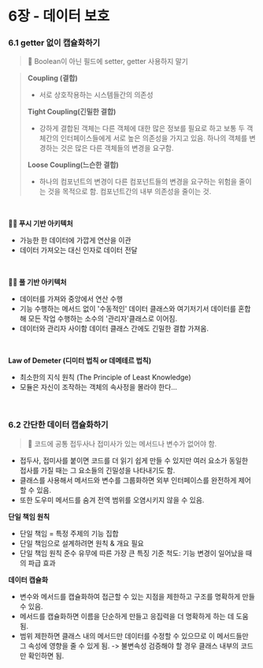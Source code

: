# 6장 - 데이터 보호

### 6.1 getter 없이 캡슐화하기

> 📌 Boolean이 아닌 필드에 setter, getter 사용하지 말기

> **Coupling (결합)**
> <br>
> - 서로 상호작용하는 시스템들간의 의존성
> 
> **Tight Coupling(긴밀한 결합)**
> - 강하게 결합된 객체는 다른 객체에 대한 많은 정보를 필요로 하고 보통 두 객체간의 인터페이스들에게 서로 높은 의존성을 가지고 있음. 하나의 객체를 변경하는 것은 많은 다른 객체들의 변경을 요구함.
> 
> **Loose Coupling(느슨한 결합)**
> - 하나의 컴포넌트의 변경이 다른 컴포넌트들의 변경을 요구하는 위험을 줄이는 것을 목적으로 함. 컴포넌트간의 내부 의존성을 줄이는 것.

<br>


**👍🏻 푸시 기반 아키텍처**
- 가능한 한 데이터에 가깝게 연산을 이관
- 데이터 가져오는 대신 인자로 데이터 전달

<br>

**👎🏻 풀 기반 아키텍처**
- 데이터를 가져와 중앙에서 연산 수행
- 기능 수행하는 메서드 없이 '수동적인' 데이터 클래스와 여기저기서 데이터를 혼합해 모든 작업 수행하는 소수의 '관리자'클래스로 이어짐.
- 데이터와 관리자 사이함 데이터 클래스 간에도 긴밀한 결합 가져옴.

<br>

**Law of Demeter (디미터 법칙 or 데메테르 법칙)**
- 최소한의 지식 원칙 (The Principle of Least Knowledge)
- 모듈은 자신이 조작하는 객체의 속사정을 몰라야 한다...

<br>

### 6.2 간단한 데이터 캡슐화하기
> 📌 코드에 공통 접두사나 접미사가 있는 메서드나 변수가 없어야 함.

- 접두사, 접미사를 붙이면 코드를 더 읽기 쉽게 만들 수 있지만 여러 요소가 동일한 접사를 가질 때는 그 요소들의 긴밀성을 나타내기도 함.
- 클래스를 사용해서 메서드와 변수를 그룹화하면 외부 인터페이스를 완전하게 제어할 수 있음.
- 또한 도우미 메서드를 숨겨 전역 범위를 오염시키지 않을 수 있음.

**단일 책임 원칙**
- 단일 책임 = 특정 주제의 기능 집합
- 단일 책임으로 설계하려면 원칙 & 개요 필요
- 단일 책임 원칙 준수 유무에 따른 가장 큰 특징 기준 척도: 기능 변경이 일어났을 때의 파급 효과


**데이터 캡슐화**
- 변수와 메서드를 캡슐화하여 접근할 수 있는 지점을 제한하고 구조를 명확하게 만들 수 있음.
- 메서드를 캡슐화하면 이름을 단순하게 만들고 응집력을 더 명확하게 하는 데 도움됨.
- 범위 제한하면 클래스 내의 메서드만 데이터를 수정할 수 있으므로 이 메서드들만 그 속성에 영향을 줄 수 있게 됨. -> 불변속성 검증해야 할 경우 클래스 내부의 코드만 확인하면 됨.
